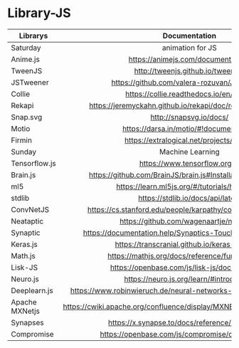 # Library-JS

| Librarys | Documentation 
|-----------|:-----------:|  
| Saturday | animation for JS             |
| Anime.js | https://animejs.com/documentation/ | 
| TweenJS | http://tweenjs.github.io/tween.js/ | 
| JSTweener | https://github.com/valera-rozuvan/JSTweener |
| Collie | https://collie.readthedocs.io/en/latest/ |
| Rekapi | https://jeremyckahn.github.io/rekapi/doc/rekapi.Rekapi.html |
| Snap.svg | http://snapsvg.io/docs/ |
| Motio | https://darsa.in/motio/#!documentation/ |
| Firmin | https://extralogical.net/projects/firmin/ |
| Sunday | Machine Learning             |
| Tensorflow.js | https://www.tensorflow.org/js | 
| Brain.js | https://github.com/BrainJS/brain.js#Installation-and-Usage | 
| ml5 | https://learn.ml5js.org/#/tutorials/hello-ml5 | 
| stdlib | https://stdlib.io/docs/api/latest |
| ConvNetJS | https://cs.stanford.edu/people/karpathy/convnetjs/docs.html |
| Neataptic | https://github.com/wagenaartje/neataptic |
| Synaptic | https://documentation.help/Synaptics-TouchPad/synt3xgz.htm |
| Keras.js | https://transcranial.github.io/keras-js-docs/ |
| Math.js | https://mathjs.org/docs/reference/functions.html |
| Lisk-JS | https://openbase.com/js/lisk-js/documentation |
| Neuro.js | https://neuro.js.org/learn/#introduction |
| Deeplearn.js | https://www.robinwieruch.de/neural-networks-deeplearnjs-javascript |
| Apache MXNetjs | https://cwiki.apache.org/confluence/display/MXNET/Documentation+Guide |
| Synapses | https://x.synapse.to/docs/reference/syn_lib.html |
| Compromise | https://openbase.com/js/compromise/documentation |
